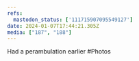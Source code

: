 ```yaml
---
refs:
  mastodon_status: ['111715907095549127']
date: 2024-01-07T17:44:21.305Z
media: ["187", "188"]
---
```


Had a perambulation earlier #Photos
